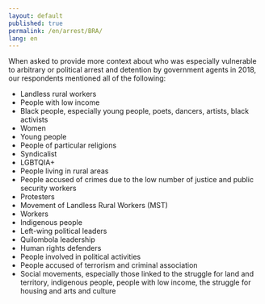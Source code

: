 ```yaml
---
layout: default
published: true
permalink: /en/arrest/BRA/
lang: en
---
```


When asked to provide more context about who was especially vulnerable to arbitrary or political arrest and detention by government agents in 2018, our respondents mentioned all of the following:
-	Landless rural workers
-	People with low income
-	Black people, especially young people, poets, dancers, artists, black activists
-	Women
-	Young people
-	People of particular religions
-	Syndicalist
-	LGBTQIA+
-	People living in rural areas
-	People accused of crimes due to the low number of justice and public security workers
-	Protesters
-	Movement of Landless Rural Workers (MST)
-	Workers
-	Indigenous people
-	Left-wing political leaders
-	Quilombola leadership
-	Human rights defenders
-	People involved in political activities
-	People accused of terrorism and criminal association
-	Social movements, especially those linked to the struggle for land and territory, indigenous people, people with low income, the struggle for housing and arts and culture

